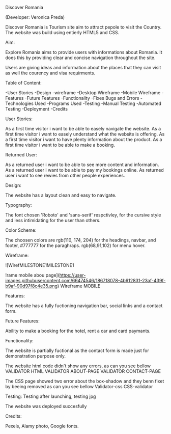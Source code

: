 Discover Romania

(Developer: Veronica Preda)

Discover Romania is Tourism site aim to attract pepole to visit the Country. The website was build using entierly HTML5 and CSS.

Aim:

Explore Romania aims to provide users with informations about Romania. It does this by providing clear and concise navigation throughout the site.

Users are giving ideas and information about the places that they can visit as well the courency and visa requirments.

Table of Content:

-User Stories -Design -wireframe -Desktop Wireframe -Mobile Wireframe -Features -Future Features -Functionality -Fixes Bugs and Errors -Technologies Used -Programs Used -Testing -Manual Testing -Automated Testing -Deployment -Credits

User Stories:

As a first time visitor i want to be able to easely navigate the website. As a first time visitor i want to easely understand what the website is offering. As a first time visitor i want to have plenty information about the product. As a first time visitor i want to be able to make a booking.

Returned User:

As a returned user i want to be able to see more content and information. As a returned user i want to be able to pay my bookings online. As returned user i want to see rewies from other people experiences.

Design:

The website has a layout clean and easy to navigate.

Typography:

The font chosen 'Roboto' and 'sans-serif' respctivley, for the cursive style and less intimidating for the user than others.

Color Scheme:

The choosen colors are rgb(110, 174, 204) for the headings, navbar, and footer, #777777 for the paraghraps. rgb(68,91,102) for menu hover.

Wireframe:

![WirefMILESTONE1MILESTONE1

!rame mobile abou page](https://user-images.githubusercontent.com/66474546/186718078-4b612831-23af-439f-b9af-90d97f8c4e35.png) Wireframe MOBILE

Features:

The website has a fully fuctioning navigation bar, social links and a contact form.

Future Features:

Ability to make a booking for the hotel, rent a car and card paymants.

Functionality:

The website is partially fuctional as the contact form is made just for demonstration purpose only.

The website html code didn't show any errors, as can you see bellow VALIDATOR HTML VALIDATOR ABOUT-PAGE VALIDATOR CONTACT-PAGE

The CSS page showed two error about the box-shadow and they benn fixet by beeing removed as can you see bellow Validator-css CSS-validator

Testing: Testing after launching, testing jpg

The website was deployed succesfully

Credits:

Pexels, Alamy photo, Google fonts.